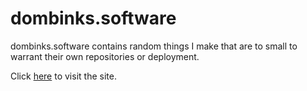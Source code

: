 # dombinks.software

dombinks.software contains random things I make that are to small to warrant their own repositories or deployment.

Click [here](https://dombinks.software) to visit the site.